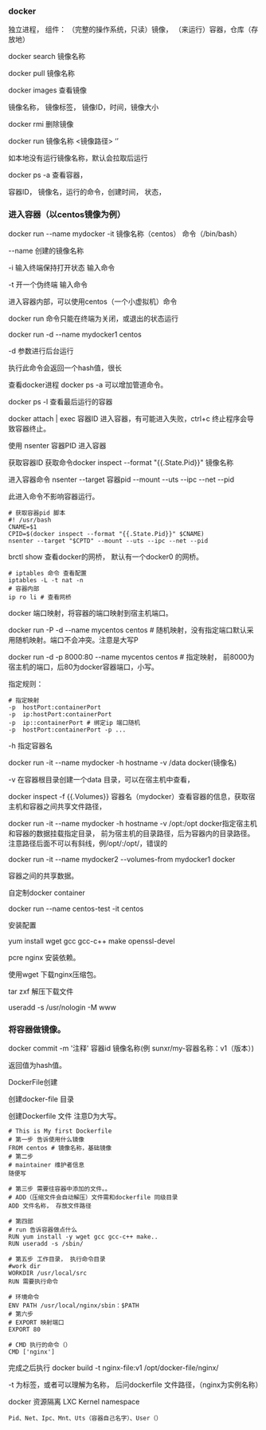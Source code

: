 ### docker

独立进程， 组件： （完整的操作系统，只读）镜像， （来运行）容器，仓库（存放地）

docker search 镜像名称

docker pull 镜像名称

docker images  查看镜像

镜像名称， 镜像标签， 镜像ID，时间，镜像大小

docker rmi 删除镜像

docker run 镜像名称  <镜像路径> ‘’

如本地没有运行镜像名称，默认会拉取后运行

docker ps -a 查看容器，

容器ID， 镜像名，运行的命令，创建时间， 状态， 

### 进入容器（以centos镜像为例）

docker run --name mydocker -it 镜像名称（centos） 命令（/bin/bash）

--name 创建的镜像名称

-i 输入终端保持打开状态 输入命令

-t 开一个伪终端 输入命令

进入容器内部，可以使用centos（一个小虚拟机）命令

docker run 命令只能在终端为关闭，或退出的状态运行

docker run -d --name mydocker1 centos 

-d 参数进行后台运行

执行此命令会返回一个hash值，很长



查看docker进程 docker ps -a  可以增加管道命令。 

docker ps -l 查看最后运行的容器

docker attach | exec  容器ID 进入容器，有可能进入失败，ctrl+c 终止程序会导致容器终止。

使用 nsenter  容器PID 进入容器

获取容器ID 获取命令docker inspect --format "{{.State.Pid}}" 镜像名称

进入容器命令 nsenter --target 容器pid --mount --uts --ipc --net --pid

此进入命令不影响容器运行。

```shell
# 获取容器pid 脚本
#! /usr/bash
CNAME=$1
CPID=$(docker inspect --format "{{.State.Pid}}" $CNAME)
nsenter --target "$CPTD" --mount --uts --ipc --net --pid
```

brctl show 查看docker的网桥， 默认有一个docker0 的网桥。

```shell
# iptables 命令 查看配置
iptables -L -t nat -n
# 容器内部
ip ro li # 查看网桥
```

docker 端口映射，将容器的端口映射到宿主机端口。

docker run -P -d --name mycentos centos # 随机映射，没有指定端口默认采用随机映射。端口不会冲突。注意是大写P

docker run -d -p 8000:80 --name mycentos centos # 指定映射， 前8000为宿主机的端口，后80为docker容器端口，小写。

指定规则：

```shell
# 指定映射
-p  hostPort:containerPort
-p	ip:hostPort:containerPort
-p	ip::containerPort # 绑定ip 端口随机
-p	hostPort:containerPort -p ...
```

-h 指定容器名

docker run -it --name mydocker -h hostname -v /data  docker(镜像名)  

-v 在容器根目录创建一个data 目录，可以在宿主机中查看，

docker inspect -f {{.Volumes}} 容器名（mydocker）查看容器的信息，获取宿主机和容器之间共享文件路径，

docker run -it --name mydocker -h hostname -v /opt:/opt docker指定宿主机和容器的数据挂载指定目录， 前为宿主机的目录路径，后为容器内的目录路径。注意路径后面不可以有斜线，例/opt/:/opt/，错误的

docker run -it --name mydocker2 --volumes-from mydocker1 docker

容器之间的共享数据。



自定制docker container 

docker run --name centos-test -it centos

安装配置

yum install wget gcc gcc-c++ make openssl-devel

pcre nginx 安装依赖。

使用wget 下载nginx压缩包。

tar zxf 解压下载文件

useradd -s /usr/nologin -M www



### 将容器做镜像。

docker commit -m '注释' 容器id 镜像名称(例 sunxr/my-容器名称：v1（版本）)

返回值为hash值。



DockerFile创建

创建docker-file 目录

创建Dockerfile 文件 注意D为大写。

```shell
# This is My first Dockerfile
# 第一步 告诉使用什么镜像 
FROM centos # 镜像名称，基础镜像
# 第二步
# maintainer 维护者信息
随便写

# 第三步 需要往容器中添加的文件。。
# ADD（压缩文件会自动解压）文件需和dockerfile 同级目录
ADD 文件名称， 存放文件路径

# 第四部
# run 告诉容器做点什么
RUN yum install -y wget gcc gcc-c++ make..
RUN useradd -s /sbin/

# 第五步 工作目录， 执行命令目录
#work dir 
WORKDIR /usr/local/src
RUN 需要执行命令

# 环境命令
ENV PATH /usr/local/nginx/sbin：$PATH
# 第六步
# EXPORT 映射端口
EXPORT 80

# CMD 执行的命令（）
CMD ['nginx']
```

完成之后执行 docker build -t nginx-file:v1 /opt/docker-file/nginx/

-t 为标签，或者可以理解为名称， 后问dockerfile 文件路径，（nginx为实例名称）



docker 资源隔离 LXC Kernel namespace 

`Pid、Net、Ipc、Mnt、Uts（容器自己名字）、User（）`